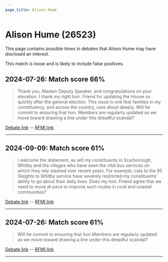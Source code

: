 ```yaml
---
page_title: Alison Hume
---
```


# Alison Hume  (26523)

This page contains possible times in debates that Alison Hume may have disclosed an interest.

This match is loose and is likely to include false positives. 



## 2024-07-26: Match score 66%

>Thank you, Madam Deputy Speaker, and congratulations on your elevation. I thank my right hon. Friend for updating the House so quickly after the general election. This issue is one that families in my constituency, and across the country, care about deeply. Will he commit to ensuring that hon. Members are regularly updated as we move toward drawing a line under this dreadful scandal?

[Debate link](https://www.theyworkforyou.com/debates/?id=2024-07-26d.934.6)  --  [RFMI link](https://www.theyworkforyou.com/mp/26523/register)


---



## 2024-09-09: Match score 61%

>I welcome the statement, as will my constituents in Scarborough, Whitby and the villages who have seen the vital bus services on which they rely slashed over recent years. For example, cuts to the 95 Sleights to Whitby service have severely restricted my constituents’ ability to go about their daily lives. Does my hon. Friend agree that we need to move at pace to improve such routes in rural and coastal communities?

[Debate link](https://www.theyworkforyou.com/debates/?id=2024-09-09b.602.4)  --  [RFMI link](https://www.theyworkforyou.com/mp/26523/register)


---



## 2024-07-26: Match score 61%

>Will he commit to ensuring that hon Members are regularly updated as we move toward drawing a line under this dreadful scandal?

[Debate link](https://www.theyworkforyou.com/debates/?id=2024-07-26d.934.6)  --  [RFMI link](https://www.theyworkforyou.com/mp/26523/register)


---

